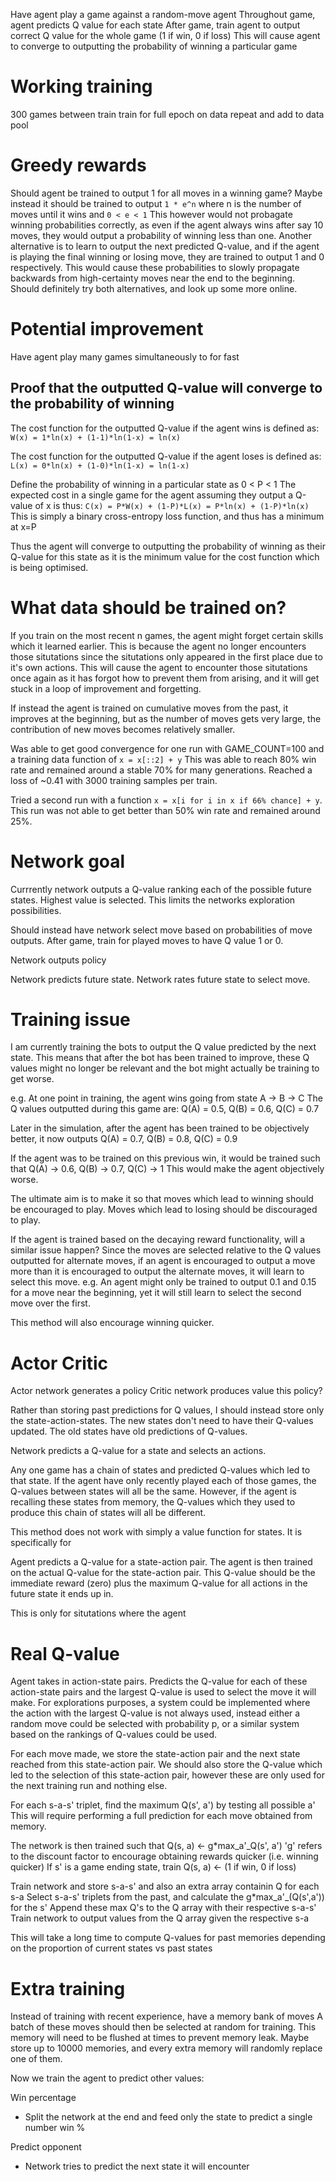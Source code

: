 
Have agent play a game against a random-move agent
Throughout game, agent predicts Q value for each state
After game, train agent to output correct Q value for the whole game (1 if win, 0 if loss)
This will cause agent to converge to outputting the probability of winning a particular game


# Working training
300 games between train
train for full epoch on data
repeat and add to data pool


# Greedy rewards
Should agent be trained to output 1 for all moves in a winning game?
Maybe instead it should be trained to output `1 * e^n` where n is the number of moves until it wins and `0 < e < 1`
This however would not probagate winning probabilities correctly, as even if the agent always wins after say 10 moves, they would output a probability of winning less than one.
Another alternative is to learn to output the next predicted Q-value, and if the agent is playing the final winning or losing move, they are trained to output 1 and 0 respectively. This would cause these probabilities to slowly propagate backwards from high-certainty moves near the end to the beginning.
Should definitely try both alternatives, and look up some more online.


# Potential improvement
Have agent play many games simultaneously to for fast 



## Proof that the outputted Q-value will converge to the probability of winning

The cost function for the outputted Q-value if the agent wins is defined as:
    `W(x) = 1*ln(x) + (1-1)*ln(1-x) = ln(x)`

The cost function for the outputted Q-value if the agent loses is defined as:
    `L(x) = 0*ln(x) + (1-0)*ln(1-x) = ln(1-x)`

Define the probability of winning in a particular state as 0 < P < 1
The expected cost in a single game for the agent assuming they output a Q-value of x is thus:
    `C(x) = P*W(x) + (1-P)*L(x) = P*ln(x) + (1-P)*ln(x)`
This is simply a binary cross-entropy loss function, and thus has a minimum at x=P

Thus the agent will converge to outputting the probability of winning as their Q-value for this state
as it is the minimum value for the cost function which is being optimised.




# What data should be trained on?
If you train on the most recent n games, the agent might forget certain skills which it learned earlier.
This is because the agent no longer encounters those situtations since the situtations only appeared in the first place due to it's own actions.
This will cause the agent to encounter those situtations once again as it has forgot how to prevent them from arising, and it will get stuck in a loop of improvement and forgetting.

If instead the agent is trained on cumulative moves from the past, it improves at the beginning, but as the number of moves gets very large, the contribution of new moves becomes relatively smaller.



Was able to get good convergence for one run with GAME_COUNT=100 and a training data function of `x = x[::2] + y`
This was able to reach 80% win rate and remained around a stable 70% for many generations.
Reached a loss of ~0.41 with 3000 training samples per train.

Tried a second run with a function `x = x[i for i in x if 66% chance] + y`.
This run was not able to get better than 50% win rate and remained around 25%.



# Network goal

Currrently network outputs a Q-value ranking each of the possible future states.
Highest value is selected.
This limits the networks exploration possibilities.

Should instead have network select move based on probabilities of move outputs.
After game, train for played moves to have Q value 1 or 0.


Network outputs policy 


Network predicts future state.
Network rates future state to select move.




# Training issue
I am currently training the bots to output the Q value predicted by the next state.
This means that after the bot has been trained to improve, these Q values might no longer be relevant and
the bot might actually be training to get worse.

e.g. At one point in training, the agent wins going from state A -> B -> C
The Q values outputted during this game are:
Q(A) = 0.5, Q(B) = 0.6, Q(C) = 0.7

Later in the simulation, after the agent has been trained to be objectively better, it now outputs
Q(A) = 0.7, Q(B) = 0.8, Q(C) = 0.9

If the agent was to be trained on this previous win, it would be trained such that
Q(A) -> 0.6, Q(B) -> 0.7, Q(C) -> 1
This would make the agent objectively worse.



The ultimate aim is to make it so that moves which lead to winning should be encouraged to play.
Moves which lead to losing should be discouraged to play.

If the agent is trained based on the decaying reward functionality, will a similar issue happen?
Since the moves are selected relative to the Q values outputted for alternate moves, if an agent is
encouraged to output a move more than it is encouraged to output the alternate moves, it will learn
to select this move.
e.g. An agent might only be trained to output 0.1 and 0.15 for a move near the beginning, 
yet it will still learn to select the second move over the first.

This method will also encourage winning quicker.



# Actor Critic
Actor network generates a policy
Critic network produces value this policy?



Rather than storing past predictions for Q values, I should instead store only the state-action-states.
The new states don't need to have their Q-values updated.
The old states have old predictions of Q-values.

Network predicts a Q-value for a state and selects an actions.

Any one game has a chain of states and predicted Q-values which led to that state.
If the agent have only recently played each of those games, the Q-values between states will all be the same.
However, if the agent is recalling these states from memory, the Q-values which they used to produce this chain of states will all be different.

This method does not work with simply a value function for states.
It is specifically for 

Agent predicts a Q-value for a state-action pair.
The agent is then trained on the actual Q-value for the state-action pair.
This Q-value should be the immediate reward (zero) plus the maximum Q-value for all actions in the future state it ends up in.

This is only for situtations where the agent 



# Real Q-value

Agent takes in action-state pairs.
Predicts the Q-value for each of these action-state pairs and the largest Q-value is used to select the move it will make.
For explorations purposes, a system could be implemented where the action with the largest Q-value is not always used, instead either a random move could be selected with probability p, or a similar system based on the rankings of Q-values could be used.


For each move made, we store the state-action pair and the next state reached from this state-action pair.
We should also store the Q-value which led to the selection of this state-action pair, however these are only used for the next training run and nothing else.

For each s-a-s' triplet, find the maximum Q(s', a') by testing all possible a'
This will require performing a full prediction for each move obtained from memory.

The network is then trained such that Q(s, a) <- g*max_a'_Q(s', a')
'g' refers to the discount factor to encourage obtaining rewards quicker (i.e. winning quicker)
If s' is a game ending state, train Q(s, a) <- (1 if win, 0 if loss) 


Train network and store s-a-s' and also an extra array containin Q for each s-a
Select s-a-s' triplets from the past, and calculate the g*max_a'_(Q(s',a')) for the s'
Append these max Q's to the Q array with their respective s-a-s'
Train network to output values from the Q array given the respective s-a


This will take a long time to compute Q-values for past memories depending on the proportion of current states vs past states


# Extra training

Instead of training with recent experience, have a memory bank of moves
A batch of these moves should then be selected at random for training.
This memory will need to be flushed at times to prevent memory leak.
Maybe store up to 10000 memories, and every extra memory will randomly replace one of them.


Now we train the agent to predict other values:

Win percentage
 - Split the network at the end and feed only the state to predict a single number win %

Predict opponent
 - Network tries to predict the next state it will encounter

